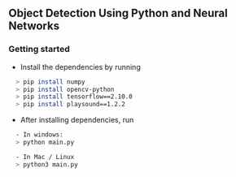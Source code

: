## Object Detection Using Python and Neural Networks

### Getting started
- Install the dependencies by running
```sh
  > pip install numpy
  > pip install opencv-python
  > pip install tensorflow==2.10.0
  > pip install playsound==1.2.2
```
- After installing dependencies, run
```sh
  - In windows:
  > python main.py

  - In Mac / Linux
  > python3 main.py
```